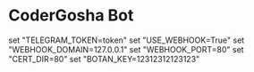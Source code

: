 # CoderGosha Bot

set "TELEGRAM_TOKEN=token"
set "USE_WEBHOOK=True"
set "WEBHOOK_DOMAIN=127.0.0.1"
set "WEBHOOK_PORT=80"
set "CERT_DIR=80"
set "BOTAN_KEY=12312312123123"
